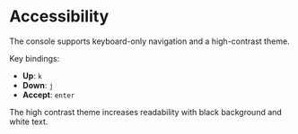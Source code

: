 # Accessibility

The console supports keyboard-only navigation and a high-contrast theme.

Key bindings:

- **Up**: `k`
- **Down**: `j`
- **Accept**: `enter`

The high contrast theme increases readability with black background and white text.
